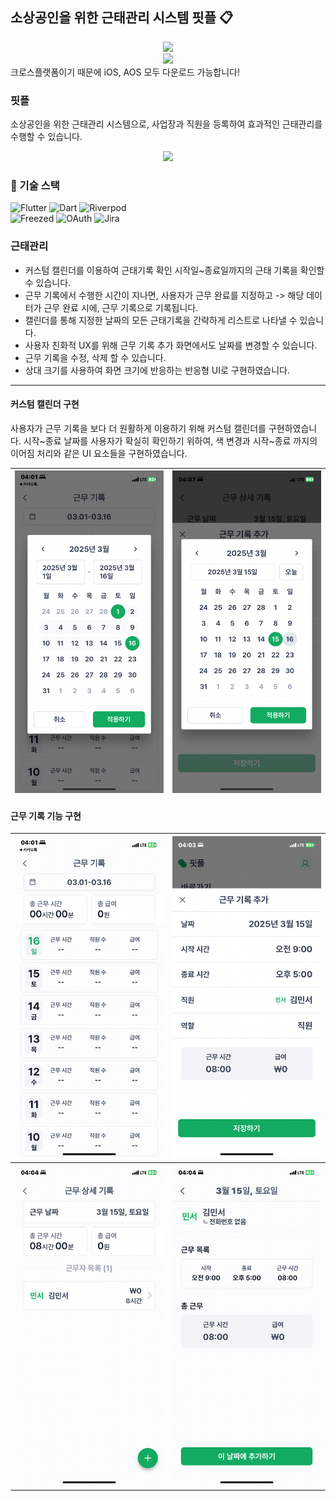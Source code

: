 ## 소상공인을 위한 근태관리 시스템 핏플 📋 

<div align="center">
<a href="https://apps.apple.com/kr/app/%ED%95%8F%ED%94%8C-%EC%86%8C%EC%83%81%EA%B3%B5%EC%9D%B8-%EB%A7%9E%EC%B6%A4%ED%98%95-%EA%B7%BC%ED%83%9C-%EA%B4%80%EB%A6%AC-%EC%86%94%EB%A3%A8%EC%85%98/id6708238033" target="_blank">
  <img src="https://upload.wikimedia.org/wikipedia/commons/6/67/App_Store_%28iOS%29.svg" width="60"/>
</a>
<div></div>
<a href="https://play.google.com/store/apps/details?id=com.fitple.app&pcampaignid=web_share" target="_blank">
  <img src="https://upload.wikimedia.org/wikipedia/commons/7/78/Google_Play_Store_badge_EN.svg" width="100"/>
</a>
</div>
크로스플랫폼이기 때문에 iOS, AOS 모두 다운로드 가능합니다!

### 핏플
소상공인을 위한 근태관리 시스템으로, 사업장과 직원을 등록하여 효과적인 근태관리를 수행할 수 있습니다. 

<div align="center">
  <img src="image/main.gif" width="200"/>
</div>

### 🚀 기술 스택
![Flutter](https://img.shields.io/badge/Flutter-02569B?style=for-the-badge&logo=flutter&logoColor=white)
![Dart](https://img.shields.io/badge/Dart-0175C2?style=for-the-badge&logo=dart&logoColor=white)
![Riverpod](https://img.shields.io/badge/Riverpod-75C46B?style=for-the-badge&logo=data:image/png;base64,iVBORw0KGgoAAAANSUhEUgAAABAAAAAQCAYAAAFo9M/3AAA...)  
![Freezed](https://img.shields.io/badge/Freezed-6C757D?style=for-the-badge&logo=freebsd&logoColor=white)
![OAuth](https://img.shields.io/badge/OAuth-512BD4?style=for-the-badge&logo=auth0&logoColor=white)
![Jira](https://img.shields.io/badge/Jira-0052CC?style=for-the-badge&logo=jira&logoColor=white)


### 근태관리 
- 커스텀 캘린더를 이용하여 근태기록 확인 시작일~종료일까지의 근태 기록을 확인할 수 있습니다.
- 근무 기록에서 수행한 시간이 지나면, 사용자가 근무 완료를 지정하고 -> 해당 데이터가 근무 완료 시에, 근무 기록으로 기록됩니다. 
- 캘린더를 통해 지정한 날짜의 모든 근태기록을 간략하게 리스트로 나타낼 수 있습니다. 
- 사용자 친화적 UX를 위해 근무 기록 추가 화면에서도 날짜를 변경할 수 있습니다.
- 근무 기록을 수정, 삭제 할 수 있습니다. 
- 상대 크기를 사용하여 화면 크기에 반응하는 반응형 UI로 구현하였습니다.

---

#### 커스텀 캘린더 구현
사용자가 근무 기록을 보다 더 원활하게 이용하기 위해 커스텀 캘린더를 구현하였습니다. 시작~종료 날짜를 사용자가 확실히 확인하기 위하여, 색 변경과 시작~종료 까지의 이어짐 처리와 같은 UI 요소들을 구현하였습니다. 

| ![alt text](image/IMG_6178.PNG) | ![alt text](image/IMG_6183.PNG) |
|----------------|----------------|

#### 

#### 근무 기록 기능 구현
| ![alt text](image/IMG_6177.PNG) | ![alt text](image/IMG_6180.PNG) |
|----------------|----------------|
| ![alt text](image/IMG_6181.PNG) | ![alt text](image/IMG_6182.PNG) |

